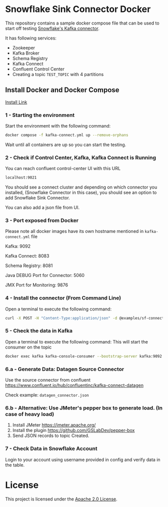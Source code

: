 # Snowflake Sink Connector Docker 

This repository contains a sample docker compose file that can be used to start off testing [Snowflake's Kafka connector](https://docs.snowflake.com/en/user-guide/kafka-connector.html).

It has following services:

- Zookeeper
- Kafka Broker
- Schema Registry
- Kafka Connect 
- Confluent Control Center
- Creating a topic ``TEST_TOPIC`` with 4 partitions


## Install Docker and Docker Compose 

[Install Link](https://docs.docker.com/compose/install/)


### 1 - Starting the environment

Start the environment with the following command:

```bash
docker compose -f kafka-connect.yml up --remove-orphans
```

Wait until all containers are up so you can start the testing.

### 2 - Check if Control Center, Kafka, Kafka Connect is Running

You can reach confluent control-center UI with this URL
```bash
localhost:9021

```

You should see a connect cluster and depending on which connector you installed, (Snowflake Connector in this case), you should see an option to add Snowflake Sink Connector. 

You can also add a json file from UI. 

### 3 - Port exposed from Docker

Please note all docker images have its own hostname mentioned in ``kafka-connect.yml`` file

Kafka: 9092

Kafka Connect: 8083

Schema Registry: 8081

Java DEBUG Port for Connector: 5060

JMX Port for Monitoring: 9876

### 4 - Install the connector (From Command Line)

Open a terminal to execute the following command:

```bash
curl -X POST -H "Content-Type:application/json" -d @examples/sf-connector-example.json http://localhost:8083/connectors
```

### 5 - Check the data in Kafka

Open a terminal to execute the following command:
This will start the consumer on the topic

```bash
docker exec kafka kafka-console-consumer --bootstrap-server kafka:9092 --topic source-1 --from-beginning
```

### 6.a - Generate Data: Datagen Source Connector

Use the source connector from confluent https://www.confluent.io/hub/confluentinc/kafka-connect-datagen 

Check example: ``datagen_connector.json``

### 6.b - Alternative: Use JMeter's pepper box to generate load. (In case of heavy load)

1. Install JMeter https://jmeter.apache.org/
2. Install the plugin https://github.com/GSLabDev/pepper-box
3. Send JSON records to topic Created. 

### 7 - Check Data in Snowflake Account 

Login to your account using username provided in config and verify data in the table. 

# License

This project is licensed under the [Apache 2.0 License](./LICENSE).

